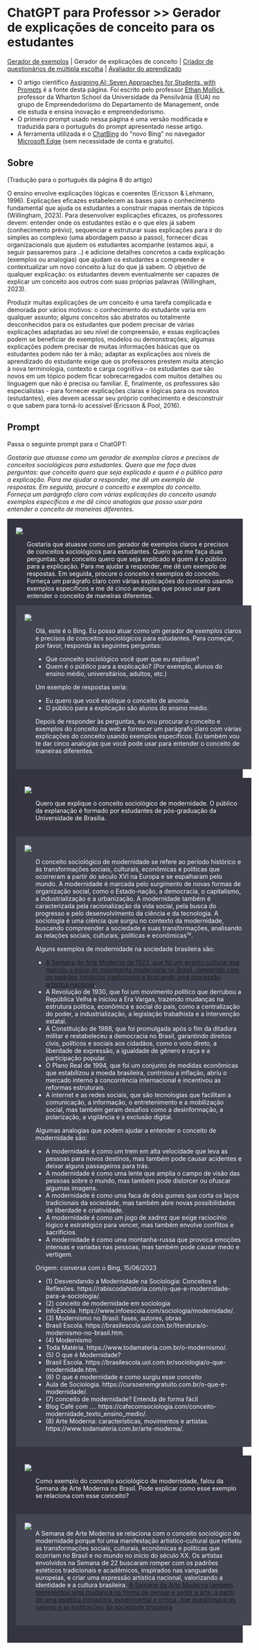 # ChatGPT para Professor >> Gerador de explicações de conceito para os estudantes

[Gerador de exemplos](estrategia1.md) | Gerador de explicações de conceito | [Criador de questionários de múltipla escolha](estrategia3.md) | [Avaliador do aprendizado](estrategia4.md)

- O artigo científico [Assigning AI: Seven Approaches for Students, with Prompts](https://papers.ssrn.com/sol3/papers.cfm?abstract_id=4391243) é a fonte desta página. Foi escrito pelo professor [Ethan Mollick](https://www.linkin.com/in/emollick/), professor da Wharton School da Universidade da Pensilvânia (EUA) no grupo de Empreendedorismo do Departamento de Management, onde ele estuda e ensina inovação e empreendedorismo.
- O primeiro prompt usado nessa página é uma versão modificada e traduzida para o português do prompt apresentado nesse artigo.
- A ferramenta utilizada é o [ChatBing](https://www.bing.com/search?q=Bing+AI&showconv=1&FORM=hpcodx) do "novo Bing" no navegador [Microsoft Edge](https://www.microsoft.com/pt-br/edge/) (sem necessidade de conta e gratuito).

## Sobre

(Tradução para o português da página 8 do artigo)

O ensino envolve explicações lógicas e coerentes (Ericsson & Lehmann, 1996). Explicações eficazes estabelecem as bases para o conhecimento fundamental que ajuda os estudantes a construir mapas mentais de tópicos (Willingham, 2023). Para desenvolver explicações eficazes, os professores devem: entender onde os estudantes estão e o que eles já sabem (conhecimento prévio), sequenciar e estruturar suas explicações para ir do simples ao complexo (uma abordagem passo a passo), fornecer dicas organizacionais que ajudem os estudantes acompanhe (estamos aqui, a seguir passaremos para ..) e adicione detalhes concretos a cada explicação (exemplos ou analogias) que ajudam os estudantes a compreender e contextualizar um novo conceito à luz do que já sabem. O objetivo de qualquer explicação: os estudantes devem eventualmente ser capazes de explicar um conceito aos outros com suas próprias palavras (Willingham, 2023). 

Produzir muitas explicações de um conceito é uma tarefa complicada e demorada por vários motivos: o conhecimento do estudante varia em qualquer assunto; alguns conceitos são abstratos ou totalmente desconhecidos para os estudantes que podem precisar de várias explicações adaptadas ao seu nível de compreensão, e essas explicações podem se beneficiar de exemplos, modelos ou demonstrações; algumas explicações podem precisar de muitas informações básicas que os estudantes podem não ter à mão; adaptar as explicações aos níveis de aprendizado do estudante exige que os professores prestem muita atenção à nova terminologia, contexto e carga cognitiva – os estudantes que são novos em um tópico podem ficar sobrecarregados com muitos detalhes ou linguagem que não é precisa ou familiar. E, finalmente, os professores são especialistas - para fornecer explicações claras e lógicas para os novatos (estudantes), eles devem acessar seu próprio conhecimento e desconstruir o que sabem para torná-lo acessível (Ericsson & Pool, 2016).

## Prompt

Passa o seguinte prompt para o ChatGPT: 

*Gostaria que atuasse como um gerador de exemplos claros e precisos de conceitos sociológicos para estudantes. Quero que me faça duas perguntas: que conceito quero que seja explicado e quem é o público para a explicação. Para me ajudar a responder, me dê um exemplo de respostas. Em seguida, procure o conceito e exemplos do conceito. Forneça um parágrafo claro com várias explicações do conceito usando exemplos específicos e me dê cinco analogias que posso usar para entender o conceito de maneiras diferentes.*

<div style="width:100%; float:left; background-color:#343541; color:white; padding:20px; margin: 0;">
<div style="width:5%; float:left; padding-right:20px;"><img src="../imagens/PI.png"></div>
<div style="width:95%; float:right"><p>Gostaria que atuasse como um gerador de exemplos claros e precisos de conceitos sociológicos para estudantes. Quero que me faça duas perguntas: que conceito quero que seja explicado e quem é o público para a explicação. Para me ajudar a responder, me dê um exemplo de respostas. Em seguida, procure o conceito e exemplos do conceito. Forneça um parágrafo claro com várias explicações do conceito usando exemplos específicos e me dê cinco analogias que posso usar para entender o conceito de maneiras diferentes.</p>
</div>

<div style="width:100%; float:left; background-color:#444654; color:white; padding:20px; margin: 0; margin-bottom: 20px;">
<div style="width:5%; float:left; padding-right:20px;"><img src="../imagens/openai.png"></div>
<div style="width:95%; float:right"><p>Olá, este é o Bing. Eu posso atuar como um gerador de exemplos claros e precisos de conceitos sociológicos para estudantes. Para começar, por favor, responda às seguintes perguntas:</p>
<ul>
<li>Que conceito sociológico você quer que eu explique?</li>
<li>Quem é o público para a explicação? (Por exemplo, alunos do ensino médio, universitários, adultos, etc.)</li>
</ul>
<p>Um exemplo de respostas seria:</p>
<ul>
<li>Eu quero que você explique o conceito de anomia.</li>
<li>O público para a explicação são alunos do ensino médio.</li>
</ul>
<p>Depois de responder às perguntas, eu vou procurar o conceito e exemplos do conceito na web e fornecer um parágrafo claro com várias explicações do conceito usando exemplos específicos. Eu também vou te dar cinco analogias que você pode usar para entender o conceito de maneiras diferentes.</p>
</div>
</div>

<div style="width:100%; float:left; background-color:#343541; color:white; padding:20px; margin: 0;">
<div style="width:5%; float:left; padding-right:20px;"><img src="../imagens/PI.png"></div>
<div style="width:95%; float:right"><p>Quero que explique o conceito sociológico de modernidade. O público da explanação é formado por estudantes de pós-graduação da Universidade de Brasília.</p></div>
</div>

<div style="width:100%; float:left; background-color:#444654; color:white; padding:20px; margin: 0; margin-bottom: 20px;">
<div style="width:5%; float:left; padding-right:20px;"><img src="../imagens/openai.png"></div>
<div style="width:95%; float:right"><p><p>O conceito sociológico de modernidade se refere ao período histórico e às transformações sociais, culturais, econômicas e políticas que ocorreram a partir do século XVI na Europa e se espalharam pelo mundo. A modernidade é marcada pelo surgimento de novas formas de organização social, como o Estado-nação, a democracia, o capitalismo, a industrialização e a urbanização. A modernidade também é caracterizada pela racionalização da vida social, pela busca do progresso e pelo desenvolvimento da ciência e da tecnologia. A sociologia é uma ciência que surgiu no contexto da modernidade, buscando compreender a sociedade e suas transformações, analisando as relações sociais, culturais, políticas e econômicas¹².</p>
<p>Alguns exemplos de modernidade na sociedade brasileira são:</p>
<ul>
<li><a href="https://brasilescola.uol.com.br/literatura/o-modernismo-no-brasil.htm">A Semana de Arte Moderna de 1922, que foi um evento cultural que marcou o início do movimento modernista no Brasil, rompendo com os padrões estéticos tradicionais e buscando uma expressão artística nacional</a>.</li>
<li>A Revolução de 1930, que foi um movimento político que derrubou a República Velha e iniciou a Era Vargas, trazendo mudanças na estrutura política, econômica e social do país, como a centralização do poder, a industrialização, a legislação trabalhista e a intervenção estatal.</li>
<li>A Constituição de 1988, que foi promulgada após o fim da ditadura militar e restabeleceu a democracia no Brasil, garantindo direitos civis, políticos e sociais aos cidadãos, como o voto direto, a liberdade de expressão, a igualdade de gênero e raça e a participação popular.</li>
<li>O Plano Real de 1994, que foi um conjunto de medidas econômicas que estabilizou a moeda brasileira, controlou a inflação, abriu o mercado interno à concorrência internacional e incentivou as reformas estruturais.</li>
<li>A internet e as redes sociais, que são tecnologias que facilitam a comunicação, a informação, o entretenimento e a mobilização social, mas também geram desafios como a desinformação, a polarização, a vigilância e a exclusão digital.</li>
</ul>
<p>Algumas analogias que podem ajudar a entender o conceito de modernidade são:</p>
<ul>
<li>A modernidade é como um trem em alta velocidade que leva as pessoas para novos destinos, mas também pode causar acidentes e deixar alguns passageiros para trás.</li>
<li>A modernidade é como uma lente que amplia o campo de visão das pessoas sobre o mundo, mas também pode distorcer ou ofuscar algumas imagens.</li>
<li>A modernidade é como uma faca de dois gumes que corta os laços tradicionais da sociedade, mas também abre novas possibilidades de liberdade e criatividade.</li>
<li>A modernidade é como um jogo de xadrez que exige raciocínio lógico e estratégico para vencer, mas também envolve conflitos e sacrifícios.</li>
<li>A modernidade é como uma montanha-russa que provoca emoções intensas e variadas nas pessoas, mas também pode causar medo e vertigem.</li>
</ul>
<p>Origem: conversa com o Bing, 15/06/2023</p>
<ul>
<li>(1) Desvendando a Modernidade na Sociologia: Conceitos e Reflexões. https://rabiscodahistoria.com/o-que-e-modernidade-para-a-sociologia/.</li>
<li>(2) conceito de modernidade em sociologia </li><li>InfoEscola. https://www.infoescola.com/sociologia/modernidade/.</li>
<li>(3) Modernismo no Brasil: fases, autores, obras </li><li>Brasil Escola. https://brasilescola.uol.com.br/literatura/o-modernismo-no-brasil.htm.</li>
<li>(4) Modernismo </li><li>Toda Matéria. https://www.todamateria.com.br/o-modernismo/.</li>
<li>(5) O que é Modernidade? </li><li>Brasil Escola. https://brasilescola.uol.com.br/sociologia/o-que-modernidade.htm.</li>
<li>(6) O que é modernidade e como surgiu esse conceito </li><li>Aula de Sociologia. https://cursoenemgratuito.com.br/o-que-e-modernidade/.</li>
<li>(7) conceito de modernidade? Entenda de forma fácil </li><li>Blog Café com .... https://cafecomsociologia.com/conceito-modernidade_texto_ensino_medio/.</li>
<li>(8) Arte Moderna: características, movimentos e artistas. https://www.todamateria.com.br/arte-moderna/.</li>
</ul></div>
</div>

<div style="width:100%; float:left; background-color:#343541; color:white; padding:20px; margin: 0;">
<div style="width:5%; float:left; padding-right:20px;"><img src="../imagens/PI.png"></div>
<div style="width:95%; float:right"><p>Como exemplo do conceito sociológico de modernidade, falou da Semana de Arte Moderna no Brasil. Pode explicar como esse exemplo se relaciona com esse conceito?</p></div>
</div>

<div style="width:100%; float:left; background-color:#444654; color:white; padding:20px; margin: 0; margin-bottom: 20px;">
<div style="width:5%; float:left; padding-right:20px;"><img src="../imagens/openai.png"></div>
<div style="width:95%; float:right">A Semana de Arte Moderna se relaciona com o conceito sociológico de modernidade porque foi uma manifestação artístico-cultural que refletiu as transformações sociais, culturais, econômicas e políticas que ocorriam no Brasil e no mundo no início do século XX. Os artistas envolvidos na Semana de 22 buscaram romper com os padrões estéticos tradicionais e acadêmicos, inspirados nas vanguardas europeias, e criar uma expressão artística nacional, valorizando a identidade e a cultura brasileira. <a href="https://www.todamateria.com.br/semana-de-arte-moderna/">A Semana de Arte Moderna também representou uma mudança na forma de pensar e sentir a arte, a partir de uma estética inovadora, experimental e crítica, que questionava os valores e as instituições da sociedade brasileira</a></p></div>
</div>
